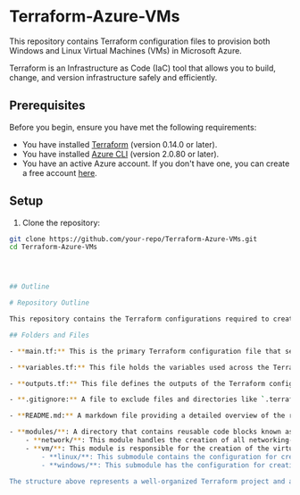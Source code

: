 # Terraform-Azure-VMs

This repository contains Terraform configuration files to provision both Windows and Linux Virtual Machines (VMs) in Microsoft Azure.

Terraform is an Infrastructure as Code (IaC) tool that allows you to build, change, and version infrastructure safely and efficiently.

## Prerequisites

Before you begin, ensure you have met the following requirements:

- You have installed [Terraform](https://www.terraform.io/downloads.html) (version 0.14.0 or later).
- You have installed [Azure CLI](https://docs.microsoft.com/en-us/cli/azure/install-azure-cli) (version 2.0.80 or later).
- You have an active Azure account. If you don't have one, you can create a free account [here](https://azure.microsoft.com/en-us/free/).

## Setup

1. Clone the repository:

```bash
git clone https://github.com/your-repo/Terraform-Azure-VMs.git
cd Terraform-Azure-VMs




## Outline

# Repository Outline

This repository contains the Terraform configurations required to create both Windows and Linux Virtual Machines (VMs) in Azure, adhering to modern Infrastructure as Code (IaC) best practices. It uses a modular structure to increase the reusability and maintainability of the code.

## Folders and Files

- **main.tf:** This is the primary Terraform configuration file that sets up the Azure provider and calls the various modules needed for creating the virtual machines.

- **variables.tf:** This file holds the variables used across the Terraform configuration. These might include Azure region, VM size, VM names, admin usernames, and passwords for the VMs.

- **outputs.tf:** This file defines the outputs of the Terraform configuration, such as the public IP addresses of the VMs.

- **.gitignore:** A file to exclude files and directories like `.terraform`, `*.tfstate`, etc., from version control.

- **README.md:** A markdown file providing a detailed overview of the repository and instructions on how to use it.

- **modules/**: A directory that contains reusable code blocks known as modules. Each component of the infrastructure has its own module, which can be developed, tested, and versioned independently.
    - **network/**: This module handles the creation of all networking-related resources like the Virtual Network, Subnet, and Network Security Group.
    - **vm/**: This module is responsible for the creation of the virtual machines. It's further split into two submodules:
        - **linux/**: This submodule contains the configuration for creating Linux VMs.
        - **windows/**: This submodule has the configuration for creating Windows VMs.

The structure above represents a well-organized Terraform project and adheres to the best practices for writing Terraform configurations. By segregating different infrastructure components into modules, the code becomes highly reusable, maintainable, and easier to manage.
